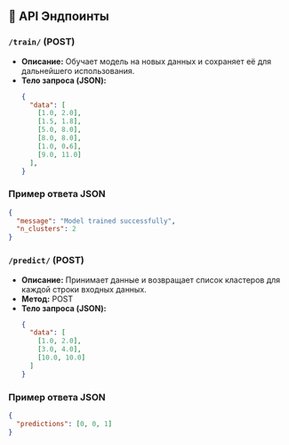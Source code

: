 ## 📮 API Эндпоинты

###  `/train/` (POST)
- **Описание:** Обучает модель на новых данных и сохраняет её для дальнейшего использования.
- **Тело запроса (JSON):**
  ```json
  {
    "data": [
      [1.0, 2.0],
      [1.5, 1.8],
      [5.0, 8.0],
      [8.0, 8.0],
      [1.0, 0.6],
      [9.0, 11.0]
    ],
  }

### Пример ответа JSON
```json
{
  "message": "Model trained successfully",
  "n_clusters": 2
}
```

### `/predict/` (POST)
- **Описание:** Принимает данные и возвращает список кластеров для каждой строки входных данных.
- **Метод:** POST
- **Тело запроса (JSON):**
  ```json
  {
    "data": [
      [1.0, 2.0],
      [3.0, 4.0],
      [10.0, 10.0]
    ]
  }

### Пример ответа JSON
```json
{
  "predictions": [0, 0, 1]
}
```
